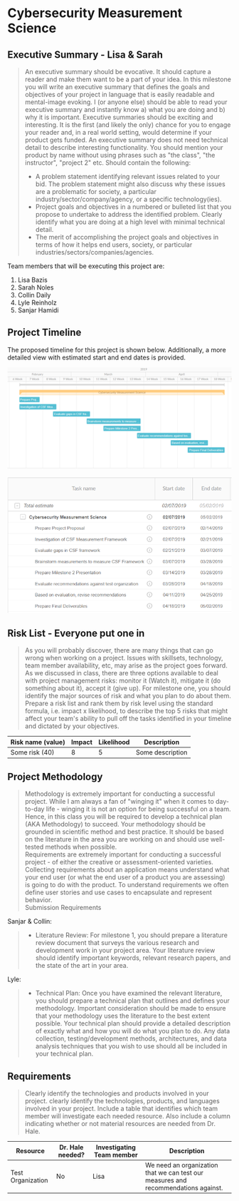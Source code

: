 # Cybersecurity Measurement Science

## Executive Summary - Lisa & Sarah

> An executive summary should be evocative. It should capture a reader and make them want to be a part of your idea. In this milestone you will write an executive summary that defines the goals and objectives of your project in language that is easily readable and mental-image evoking. I (or anyone else) should be able to read your executive summary and instantly know a) what you are doing and b) why it is important. Executive summaries should be exciting and interesting. It is the first (and likely the only) chance for you to engage your reader and, in a real world setting, would determine if your product gets funded. An executive summary does not need technical detail to describe interesting functionality. You should mention your product by name without using phrases such as "the class", "the instructor", "project 2" etc.
Should contain the following:
>- A problem statement identifying relevant issues related to your bid. The problem statement might also discuss why these issues are a problematic for society, a particular industry/sector/company/agency, or a specific technology(ies).  
>- Project goals and objectives in a numbered or bulleted list that you propose to undertake to address the identified problem. Clearly identify what you are doing at a high level with minimal technical detail.
>- The merit of accomplishing the project goals and objectives in terms of how it helps end users, society, or particular industries/sectors/companies/agencies.

Team members that will be executing this project are:
1. Lisa Bazis
2. Sarah Noles
3. Collin Daily
4. Lyle Reinholz
5. Sanjar Hamidi

## Project Timeline

The proposed timeline for this project is shown below.  Additionally, a more detailed view with estimated start and end dates is provided.

![Image of Project Timeline](resources/Capstone_Timeline.png)

![Image of Detailed Project Dates](resources/Capstone_Timeline_Estimates.png)

## Risk List - Everyone put one in
>As you will probably discover, there are many things that can go wrong when working on a project. Issues with skillsets, technology, team member availability, etc, may arise as the project goes forward. As we discussed in class, there are three options available to deal with project management risks: monitor it (Watch it), mitigate it (do something about it), accept it (give up). For milestone one, you should identify the major sources of risk and what you plan to do about them. Prepare a risk list and rank them by risk level using the standard formula, i.e. impact x likelihood, to describe the top 5 risks that might affect your team's ability to pull off the tasks identified in your timeline and dictated by your objectives.

|Risk name (value)  | Impact     | Likelihood | Description |
|-------------------|------------|------------|-------------|
|Some risk (40) | 8 | 5 | Some description  |

## Project Methodology
>Methodology is extremely important for conducting a successful project. While I am always a fan of "winging it" when it comes to day-to-day life - winging it is not an option for being successful on a team. Hence, in this class you will be required to develop a technical plan (AKA Methodology) to succeed. Your methodology should be grounded in scientific method and best practice. It should be based on the literature in the area you are working on and should use well-tested methods when possible.  
>Requirements are extremely important for conducting a successful project - of either the creative or assessment-oriented varieties. Collecting requirements about an application means understand what your end user (or what the end user of a product you are assessing) is going to do with the product. To understand requirements we often define user stories and use cases to encapsulate and represent behavior.  
> Submission Requirements

Sanjar & Collin:
> - Literature Review: For milestone 1, you should prepare a literature review document that surveys the various research and development work in your project area. Your literature review should identify important keywords, relevant research papers, and the state of the art in your area.

Lyle:
> - Technical Plan: Once you have examined the relevant literature, you should prepare a technical plan that outlines and defines your methodology. Important consideration should be made to ensure that your methodology uses the literature to the best extent possible. Your technical plan should provide a detailed description of exactly what and how you will do what you plan to do.  Any data collection, testing/development methods, architectures, and data analysis techniques that you wish to use should all be included in your technical plan.

## Requirements
> Clearly identify the technologies and products involved in your project.  clearly identify the technologies, products, and languages involved in your project. Include a table that identifies which team member will investigate each needed resource. Also include a column indicating whether or not material resources are needed from Dr. Hale.

|Resource  | Dr. Hale needed? | Investigating Team member | Description |
|-------------------|---------|---------------------------|-------------|
|Test Organization| No | Lisa | We need an organization that we can test our measures and recommendations against.|
